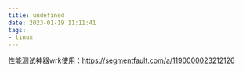 ```yaml
---
title: undefined
date: 2023-01-19 11:11:41
tags:
- linux
---
```


性能测试神器wrk使用：https://segmentfault.com/a/1190000023212126

